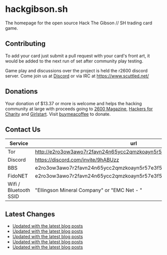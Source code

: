 # hackgibson.sh
The homepage for the open source Hack The Gibson // SH trading card game.


## Contributing

To add your card just submit a pull request with your card's front art, it would be added to the next run of set after community play testing.

Game play and discussions over the project is held the r2600 discord server. Come join us at [Discord](https://discord.com/invite/9hABUzz) or via IRC at https://www.scuttled.net/


## Donations

Your donation of $13.37 or more is welcome and helps the hacking community at large with proceeds going to [2600 Magazine](https://2600.com/), [Hackers for Charity](https://hackersforcharity.org) and [Girlstart](https://girlstart.org).  Visit [buymeacoffee](https://www.buymeacoffee.com/hackgibson.sh) to donate.


## Contact Us

Service | url
-|-
Tor | http://e2ro3ow3awo7r2favn24n65ycc2qmzkoayn5r57e3f56nvjwdcgg32ad.onion
Discord | https://discord.com/invite/9hABUzz
BBS | e2ro3ow3awo7r2favn24n65ycc2qmzkoayn5r57e3f56nvjwdcgg32ad.onion:23
FidoNET | e2ro3ow3awo7r2favn24n65ycc2qmzkoayn5r57e3f56nvjwdcgg32ad.onion:24554
Wifi / Bluetooth SSID | "Ellingson Mineral Company" or "EMC Net - <fidonet address>"

## Latest Changes
<!-- BLOG-POST-LIST:START -->
- [Updated with the latest blog posts](https://github.com/DFW2600/hackgibson.sh/commit/f62398d8539b1bac0d62cdb6eaf180e6828852a1)
- [Updated with the latest blog posts](https://github.com/DFW2600/hackgibson.sh/commit/6c2c43b961fd564b0b34c9a4d9ee47a946ec291d)
- [Updated with the latest blog posts](https://github.com/DFW2600/hackgibson.sh/commit/d7a25dae507fc8832e3c6115c04c6b7164bfdc48)
- [Updated with the latest blog posts](https://github.com/DFW2600/hackgibson.sh/commit/f2dd0f814a44d270181ba55c34240935bcfd499c)
- [Updated with the latest blog posts](https://github.com/DFW2600/hackgibson.sh/commit/24a97989f8aaf7faea3bbc2e1598e78ab1727943)
<!-- BLOG-POST-LIST:END -->
